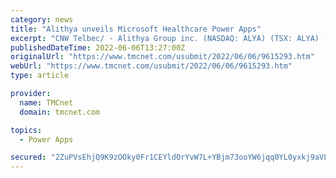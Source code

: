 ```yaml
---
category: news
title: "Alithya unveils Microsoft Healthcare Power Apps"
excerpt: "CNW Telbec/ - Alithya Group inc. (NASDAQ: ALYA) (TSX: ALYA) (\"Alithya\") today announced details of its Alithya 365 Power Apps for Healthcare which further strengthen Alithya's position as a go-to partner for the Microsoft Cloud for Healthcare."
publishedDateTime: 2022-06-06T13:27:00Z
originalUrl: "https://www.tmcnet.com/usubmit/2022/06/06/9615293.htm"
webUrl: "https://www.tmcnet.com/usubmit/2022/06/06/9615293.htm"
type: article

provider:
  name: TMCnet
  domain: tmcnet.com

topics:
  - Power Apps

secured: "2ZuPVsEhjQ9K9zOOky0Fr1CEYldOrYvW7L+YBjm73ooYW6jqq0YL0yxkj9aVLE2ivg663QKTzPE3V1T55iXaop6IkjYXsN4Rxtc8bRHxW/QZMbdc1E1jiPosbIpxVCHup3SL0nV3hgqNtAV1nh0Af1HOixQitWhHLinisZ6AahIbu+EpLtFN75ZnUTJl8jEQbIp0cVftvFGocgzP8Pml605vL2p4zX8AmL61qjGHXQkmc4kogdEGS2a+Bi3DHY8Hvmi1InEf2CRqXF9YDn0Xe8G09XcFwd5C01lDN5O2Kn8XEW0QUHqgIHf0MZwkE+V+4+5Nki0NKtDftQ6Ll1U0fBndn0dzS646c8ecBfRSe/A=;d0eMH+A8zRSdwUzYe/ZycA=="
---
```


